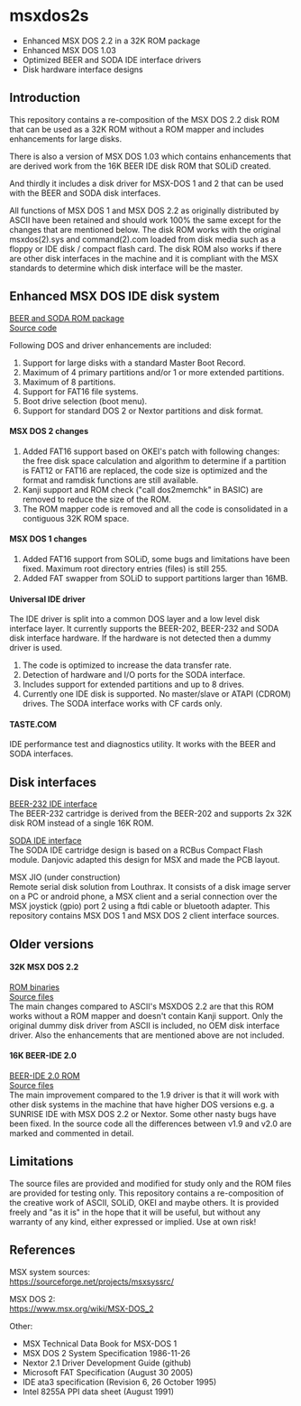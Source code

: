 # msxdos2s
- Enhanced MSX DOS 2.2 in a 32K ROM package
- Enhanced MSX DOS 1.03
- Optimized BEER and SODA IDE interface drivers
- Disk hardware interface designs

## Introduction
This repository contains a re-composition of the MSX DOS 2.2 disk ROM that can be used as a 32K ROM without a ROM mapper and includes enhancements for large disks.

There is also a version of MSX DOS 1.03 which contains enhancements that are derived work from the 16K BEER IDE disk ROM that SOLiD created.

And thirdly it includes a disk driver for MSX-DOS 1 and 2 that can be used with the BEER and SODA disk interfaces.

All functions of MSX DOS 1 and MSX DOS 2.2 as originally distributed by ASCII have been retained and should work 100% the same except for the changes that are mentioned below.
The disk ROM works with the original msxdos(2).sys and command(2).com loaded from disk media such as a floppy or IDE disk / compact flash card. 
The disk ROM also works if there are other disk interfaces in the machine and it is compliant with the MSX standards to determine which disk interface will be the master.

## Enhanced MSX DOS IDE disk system

[BEER and SODA ROM package](https://github.com/b3rendsh/msxdos2s/blob/main/rom/beer_and_soda.zip)  
[Source code](dev-32k/)  

Following DOS and driver enhancements are included:
1. Support for large disks with a standard Master Boot Record.
2. Maximum of 4 primary partitions and/or 1 or more extended partitions.
3. Maximum of 8 partitions.
4. Support for FAT16 file systems.
5. Boot drive selection (boot menu).
6. Support for standard DOS 2 or Nextor partitions and disk format.

#### MSX DOS 2 changes
1. Added FAT16 support based on OKEI's patch with following changes: the free disk space calculation and algorithm to determine if a partition is FAT12 or FAT16 are replaced, the code size is optimized and the format and ramdisk functions are still available.
2. Kanji support and ROM check ("call dos2memchk" in BASIC) are removed to reduce the size of the ROM.
3. The ROM mapper code is removed and all the code is consolidated in a contiguous 32K ROM space. 

#### MSX DOS 1 changes
1. Added FAT16 support from SOLiD, some bugs and limitations have been fixed. Maximum root directory entries (files) is still 255.
2. Added FAT swapper from SOLiD to support partitions larger than 16MB.

#### Universal IDE driver
The IDE driver is split into a common DOS layer and a low level disk interface layer. It currently supports the BEER-202, BEER-232 and SODA disk interface hardware. If the hardware is not detected then a dummy driver is used.
1. The code is optimized to increase the data transfer rate.
2. Detection of hardware and I/O ports for the SODA interface.
3. Includes support for extended partitions and up to 8 drives.
4. Currently one IDE disk is supported. No master/slave or ATAPI (CDROM) drives. The SODA interface works with CF cards only.

#### TASTE.COM
IDE performance test and diagnostics utility. It works with the BEER and SODA interfaces.

## Disk interfaces 
[BEER-232 IDE interface](hardware/beer-232/)  
The BEER-232 cartridge is derived from the BEER-202 and supports 2x 32K disk ROM  instead of a  single 16K ROM.

[SODA IDE interface](https://github.com/Danjovic/Soda-IDE)  
The SODA IDE cartridge design is based on a RCBus Compact Flash module. Danjovic adapted this design for MSX and made the PCB layout.  

MSX JIO (under construction)  
Remote serial disk solution from Louthrax. It consists of a disk image server on a PC or android phone, a MSX client and a serial connection over the MSX joystick (gpio) port 2 using a ftdi cable or bluetooth adapter. This repository contains MSX DOS 1 and MSX DOS 2 client interface sources.

## Older versions

#### 32K MSX DOS 2.2
[ROM binaries](rom/)  
[Source files](mod-32k/)  
The main changes compared to ASCII's MSXDOS 2.2 are that this ROM works without a ROM mapper and doesn't contain Kanji support. Only the original dummy disk driver from ASCII is included, no OEM disk interface driver. Also the enhancements that are mentioned above are not included. 

#### 16K BEER-IDE 2.0
[BEER-IDE 2.0 ROM](https://github.com/b3rendsh/msxdos2s/blob/main/rom/BEER20_DISK.ROM)  
[Source files](mod-beer20/)  
The main improvement compared to the 1.9 driver is that it will work with other disk systems in the machine that have higher DOS versions e.g. a SUNRISE IDE with MSX DOS 2.2 or Nextor. Some other nasty bugs have been fixed. In the source code all the differences between v1.9 and v2.0 are marked and commented in detail.

## Limitations
The source files are provided and modified for study only and the ROM files are provided for testing only. This repository contains a re-composition of the creative work of ASCII, SOLiD, OKEI and maybe others. It is provided freely and "as it is" in the hope that it will be useful, but without any warranty of any kind, either expressed or implied. Use at own risk!  

## References
MSX system sources:  
https://sourceforge.net/projects/msxsyssrc/  
  
MSX DOS 2:  
https://www.msx.org/wiki/MSX-DOS_2  

Other:
- MSX Technical Data Book for MSX-DOS 1
- MSX DOS 2 System Specification 1986-11-26
- Nextor 2.1 Driver Development Guide (github)
- Microsoft FAT Specification (August 30 2005)
- IDE ata3 specification (Revision 6, 26 October 1995)
- Intel 8255A PPI data sheet (August 1991)


